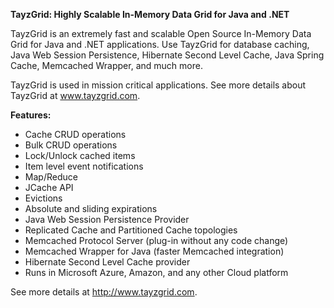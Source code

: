 **TayzGrid: Highly Scalable In-Memory Data Grid for Java and .NET**

TayzGrid is an extremely fast and scalable Open Source In-Memory Data Grid for Java and .NET applications. Use TayzGrid for database caching, Java Web Session Persistence, Hibernate Second Level Cache, Java Spring Cache, Memcached Wrapper, and much more.

TayzGrid is used in mission critical applications. See more details about TayzGrid at www.tayzgrid.com.

**Features:**

-	Cache CRUD operations
-	Bulk CRUD operations
-	Lock/Unlock cached items
-	Item level event notifications
-	Map/Reduce 
-	JCache API
-	Evictions
-	Absolute and sliding expirations
-	Java Web Session Persistence Provider
-	Replicated Cache and Partitioned Cache topologies
-	Memcached Protocol Server (plug-in without any code change)
-	Memcached Wrapper for Java (faster Memcached integration)
-	Hibernate Second Level Cache provider
-	Runs in Microsoft Azure, Amazon, and any other Cloud platform

See more details at http://www.tayzgrid.com.
